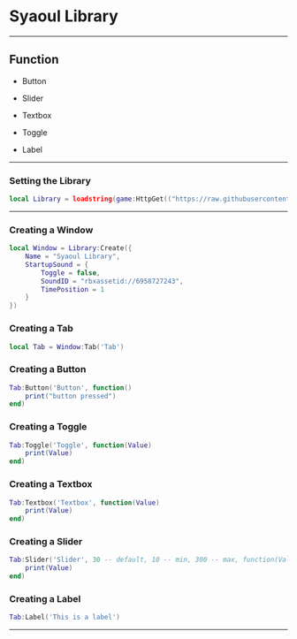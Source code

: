 # Syaoul Library

---

## Function

- Button

- Slider

- Textbox

- Toggle

- Label

---

### Setting the Library

```lua
local Library = loadstring(game:HttpGet(("https://raw.githubusercontent.com/Syaoul/Library/main/Syaoul-Gui")))()
```

---

### Creating a Window

```lua
local Window = Library:Create({
    Name = "Syaoul Library",
    StartupSound = {
        Toggle = false,
        SoundID = "rbxassetid://6958727243",
        TimePosition = 1
    }
})
```

### Creating a Tab

```lua
local Tab = Window:Tab('Tab')
```

### Creating a Button

```lua
Tab:Button('Button', function()
    print("button pressed")
end)
```

### Creating a Toggle

```lua
Tab:Toggle('Toggle', function(Value)
    print(Value)
end)
```

### Creating a Textbox

```lua
Tab:Textbox('Textbox', function(Value)
    print(Value)
end)
```

### Creating a Slider

```lua
Tab:Slider('Slider', 30 -- default, 10 -- min, 300 -- max, function(Value)
    print(Value)
end)
```

### Creating a Label
```lua
Tab:Label('This is a label')
```

---
